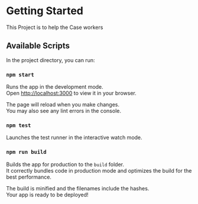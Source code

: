 # Getting Started

This Project is to help the Case workers

## Available Scripts

In the project directory, you can run:

### `npm start`

Runs the app in the development mode.\
Open [http://localhost:3000](http://localhost:3000) to view it in your browser.

The page will reload when you make changes.\
You may also see any lint errors in the console.

### `npm test`

Launches the test runner in the interactive watch mode.

### `npm run build`

Builds the app for production to the `build` folder.\
It correctly bundles code in production mode and optimizes the build for the best
performance.

The build is minified and the filenames include the hashes.\
Your app is ready to be deployed!
